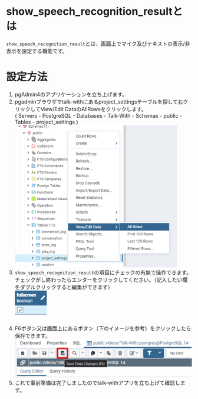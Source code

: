 # show_speech_recognition_resultとは
`show_speech_recognition_result`とは、画面上でマイク及びテキストの表示/非表示を設定する機能です。

# 設定方法
1. pgAdmin4のアプリケーションを立ち上げます。
2. pgadminブラウザでtalk-withにあるproject_settingsテーブルを探して右クリックしてView/Edit DataのAllRowsをクリックします。      
   ( Servers - PostgreSQL - Databases - Talk-With - Schemas - public - Tables - project_settings )
   ![音声認識結果画面1](./images/pg/pgadmin/open_the_project_settings_table.png)
3. `show_speech_recognition_result`の項目にチェックの有無で操作できます。チェックがし終わったらエンターをクリックしてください。（記入したい欄をダブルクリックすると編集ができます）  
   ![音声認識結果画面2](./images/pg/functional_description_Img/fullscreen/fullscreen_list.png)
4. F6ボタン又は画面上にあるボタン（下のイメージを参考）をクリックしたら保存できます。
  ![音声認識結果画面3](./images/pg/pgadmin/save_data(F6).png)
5. これで事前準備は完了しましたのでtalk-withアプリを立ち上げて確認します。

